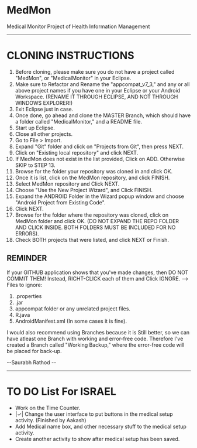 MedMon
======

Medical Monitor Project of Health Information Management
*********************************************************
CLONING INSTRUCTIONS
=========================================================
1. Before cloning, please make sure you do not have a project called "MedMon", or "MedicalMonitor" in your Eclipse.
2. Make sure to Refactor and Rename the "appcompat_v7_3," and any or all above project names if you have one in your Eclipse or your Android Workspace.
(RENAME IT THROUGH ECLIPSE, AND NOT THROUGH WINDOWS EXPLORER!)
3. Exit Eclipse just in case.
4. Once done, go ahead and clone the MASTER Branch, which should have a folder called "MedicalMonitor," and a README file.
5. Start up Eclipse.
6. Close all other projects.
7. Go to File > Import.
8. Expand "Git" folder and click on "Projects from Git", then press NEXT.
9. Click on "Existing local repository" and click NEXT.
10. If MedMon does not exist in the list provided, Click on ADD. Otherwise SKIP to STEP 13.
11. Browse for the folder your repository was cloned in and click OK.
12. Once it is list, click on the MedMon repository, and click FINISH.
13. Select MedMon repository and Click NEXT.
14. Choose "Use the New Project Wizard", and Click FINISH.
15. Expand the ANDROID Folder in the Wizard popup window and choose "Android Project from Existing Code".
16. Click NEXT.
17. Browse for the folder where the repository was cloned, click on MedMon folder and click OK.
(DO NOT EXPAND THE REPO FOLDER AND CLICK INSIDE. BOTH FOLDERS MUST BE INCLUDED FOR NO ERRORS).
18. Check BOTH projects that were listed, and click NEXT or Finish.


REMINDER
----------------------------------------------------
If your GITHUB application shows that you've made changes, then DO NOT COMMIT THEM!
Instead, RICHT-CLICK each of them and Click IGNORE.
--> Files to ignore:
1. .properties
2. .jar
3. appcompat folder or any unrelated project files.
4. R.java
5. AndroidManifest.xml (In some cases it is fine).

I would also recommend using Branches because it is Still better, so we can have atleast one Branch with working and error-free code. Therefore I've created a Branch called "Working Backup," where the error-free code will be placed for back-up.


--Saurabh Rathod --

******************************************************
TO DO List For ISRAEL
======================================================
- Work on the Time Counter.
- |✓| Change the user interface to put buttons in the medical setup activity. (Finished by Aakash)
- Add Medical name box, and other necessary stuff to the medical setup activity.
- Create another activity to show after medical setup has been saved. 
